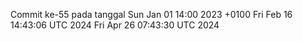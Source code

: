 Commit ke-55 pada tanggal Sun Jan 01 14:00 2023 +0100
Fri Feb 16 14:43:06 UTC 2024
Fri Apr 26 07:43:30 UTC 2024
